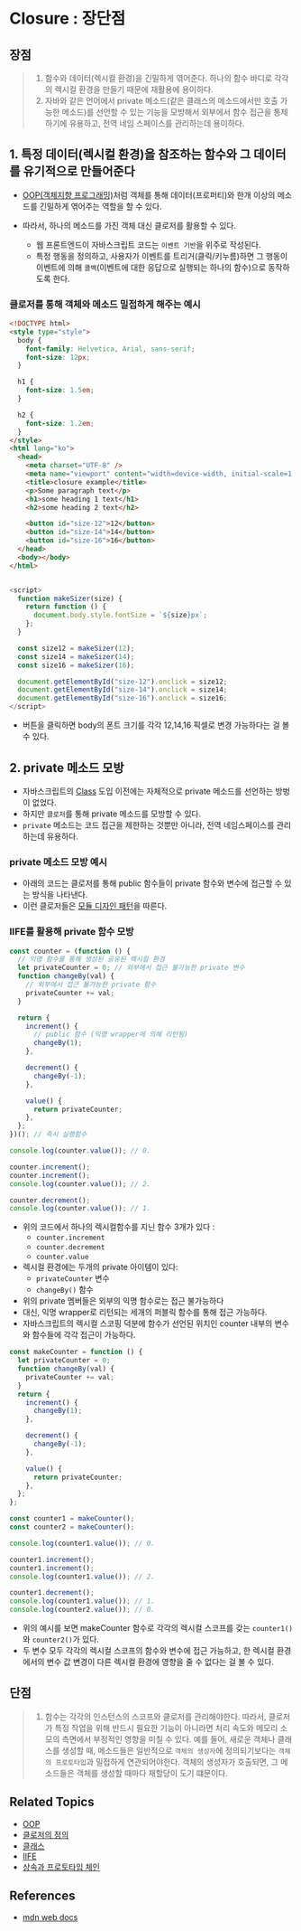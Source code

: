 # Closure : 장단점

## 장점

> 1. 함수와 데이터(렉시컬 환경)을 긴밀하게 엮어준다. 하나의 함수 바디로 각각의 렉시컬 환경을 만들기 때문에 재활용에 용이하다.
> 2. 자바와 같은 언어에서 private 메소드(같은 클래스의 메소드에서만 호출 가능한 메소드)를 선언할 수 있는 기능을 모방해서 외부에서 함수 접근을 통제하기에 유용하고, 전역 네임 스페이스를 관리하는데 용이하다.

## 1. 특정 데이터(렉시컬 환경)을 참조하는 함수와 그 데이터를 유기적으로 만들어준다

- [OOP(객체지향 프로그래밍)]()처럼 객체를 통해 데이터(프로퍼티)와 한개 이상의 메소드를 긴밀하게 엮어주는 역할을 할 수 있다.
- 따라서, 하나의 메소드를 가진 객체 대신 클로저를 활용할 수 있다.

  - 웹 프론트엔드이 자바스크립트 코드는 `이벤트 기반`을 위주로 작성된다.
  - 특정 행동을 정의하고, 사용자가 이벤트를 트리거(클릭/키누름)하면 그 행동이 이벤트에 의해 `콜백`(이벤트에 대한 응답으로 실행되는 하나의 함수)으로 동작하도록 한다.

### 클로저를 통해 객체와 메소드 밀접하게 해주는 예시

```html
<!DOCTYPE html>
<style type="style">
  body {
    font-family: Helvetica, Arial, sans-serif;
    font-size: 12px;
  }

  h1 {
    font-size: 1.5em;
  }

  h2 {
    font-size: 1.2em;
  }
</style>
<html lang="ko">
  <head>
    <meta charset="UTF-8" />
    <meta name="viewport" content="width=device-width, initial-scale=1.0" />
    <title>closure example</title>
    <p>Some paragraph text</p>
    <h1>some heading 1 text</h1>
    <h2>some heading 2 text</h2>

    <button id="size-12">12</button>
    <button id="size-14">14</button>
    <button id="size-16">16</button>
  </head>
  <body></body>
</html>
```

```js

<script>
  function makeSizer(size) {
    return function () {
      document.body.style.fontSize = `${size}px`;
    };
  }

  const size12 = makeSizer(12);
  const size14 = makeSizer(14);
  const size16 = makeSizer(16);

  document.getElementById("size-12").onclick = size12;
  document.getElementById("size-14").onclick = size14;
  document.getElementById("size-16").onclick = size16;
</script>

```

- 버튼을 클릭하면 body의 폰트 크기를 각각 12,14,16 픽셀로 변경 가능하다는 걸 볼 수 있다.

## 2. private 메소드 모방

- 자바스크립트의 [Class]() 도입 이전에는 자체적으로 private 메소드를 선언하는 방벙이 없었다.
- 하지만 `클로저`를 통해 private 메소드를 모방할 수 있다.
- `private` 메소드는 코드 접근을 제한하는 것뿐만 아니라, 전역 네임스페이스를 관리하는데 유용하다.

### private 메소드 모방 예시

- 아래의 코드는 클로저를 통해 public 함수들이 private 함수와 변수에 접근할 수 있는 방식을 나타낸다.
- 이런 클로저들은 [모듈 디자인 패턴]()을 따른다.

### IIFE를 활용해 private 함수 모방

```js
const counter = (function () {
  // 익명 함수를 통해 생성된 공유된 렉시컬 환경
  let privateCounter = 0; // 외부에서 접근 불가능한 private 변수
  function changeBy(val) {
    // 외부에서 접근 불가능한 private 함수
    privateCounter += val;
  }

  return {
    increment() {
      // public 함수 (익명 wrapper에 의해 리턴됨)
      changeBy(1);
    },

    decrement() {
      changeBy(-1);
    },

    value() {
      return privateCounter;
    },
  };
})(); // 즉시 실행함수

console.log(counter.value()); // 0.

counter.increment();
counter.increment();
console.log(counter.value()); // 2.

counter.decrement();
console.log(counter.value()); // 1.
```

- 위의 코드에서 하나의 렉시컬함수를 지닌 함수 3개가 있다 :
  - `counter.increment`
  - `counter.decrement`
  - `counter.value`
- 렉시컬 환경에는 두개의 private 아이템이 있다:
  - `privateCounter` 변수
  - `changeBy()` 함수
- 위의 private 멤버들은 외부의 익명 함수로는 접근 불가능하다
- 대신, 익명 wrapper로 리턴되는 세개의 퍼블릭 함수를 통해 접근 가능하다.
- 자바스크립트의 렉시컬 스코핑 덕분에 함수가 선언된 위치인 counter 내부의 변수와 함수들에 각각 접근이 가능하다.

```js
const makeCounter = function () {
  let privateCounter = 0;
  function changeBy(val) {
    privateCounter += val;
  }
  return {
    increment() {
      changeBy(1);
    },

    decrement() {
      changeBy(-1);
    },

    value() {
      return privateCounter;
    },
  };
};

const counter1 = makeCounter();
const counter2 = makeCounter();

console.log(counter1.value()); // 0.

counter1.increment();
counter1.increment();
console.log(counter1.value()); // 2.

counter1.decrement();
console.log(counter1.value()); // 1.
console.log(counter2.value()); // 0.
```

- 위의 예시를 보면 makeCounter 함수로 각각의 렉시컬 스코프를 갖는 `counter1()`와 `counter2()`가 있다.
- 두 변수 모두 각각의 렉시컬 스코프의 함수와 변수에 접근 가능하고, 한 렉시컬 환경에서의 변수 값 변경이 다른 렉시컬 환경에 영향을 줄 수 없다는 걸 볼 수 있다.

## 단점

> 1. 함수는 각각의 인스턴스의 스코프와 클로저를 관리해야한다. 따라서, 클로저가 특정 작업을 위해 반드시 필요한 기능이 아니라면 처리 속도와 메모리 소모의 측면에서 부정적인 영향을 미칠 수 있다.
>    예를 들어, 새로운 객체나 클래스를 생성할 때, 메소드들은 일반적으로 `객체의 생성자`에 정의되기보다는 `객체의 프로토타입`과 밀접하게 연관되어야한다. 객체의 생성자가 호출되면, 그 메소드들은 객체를 생성할 때마다 재할당이 도기 떄문이다.

## Related Topics

- [OOP]()
- [클로저의 정의](https://github.com/Pyotato/tech_interview/blob/JS/closure/definition.md)
- [클래스]()
- [IIFE]()
- [상속과 프로토타입 체인]()

## References

- [mdn web docs](https://developer.mozilla.org/en-US/docs/Web/JavaScript/Closures)

